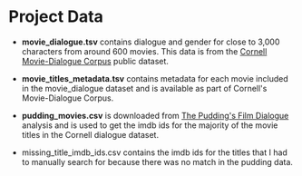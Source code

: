 # Project Data

- **movie_dialogue.tsv** contains dialogue and gender for close to 3,000 characters from around 600 movies. This data is from the [Cornell Movie-Dialogue Corpus](https://www.cs.cornell.edu/~cristian/Cornell_Movie-Dialogs_Corpus.html) public dataset. 

- **movie_titles_metadata.tsv** contains metadata for each movie included in the movie_dialogue dataset and is available as part of Cornell's Movie-Dialogue Corpus.

- **pudding_movies.csv** is downloaded from [The Pudding's Film Dialogue](https://pudding.cool/2017/03/film-dialogue/) analysis and is used to get the imdb ids for the majority of the movie titles in the Cornell dialogue dataset.
 
- missing_title_imdb_ids.csv contains the imdb ids for the titles that I had to manually search for because there was no match in the pudding data. 

